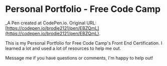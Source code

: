 # Personal Portfolio - Free Code Camp
 _A Pen created at CodePen.io. Original URL: [https://codepen.io/brodie2121/pen/EBZQmL](https://codepen.io/brodie2121/pen/EBZQmL).

 This is my Personal Portfolio for Free Code Camp's Front End Certification. 
I learned a lot and used a lot of resources to help me out. 

Message me if you have questions or comments, I'm happy to help out!